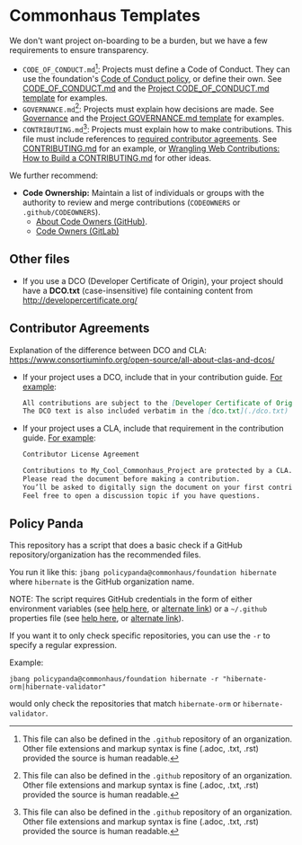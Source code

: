 # Commonhaus Templates

We don't want project on-boarding to be a burden, but we have a few requirements to ensure transparency.

- `CODE_OF_CONDUCT.md`[^1]: Projects must define a Code of Conduct. They can use the foundation's [Code of Conduct policy][coc_policy], or define their own. See [CODE_OF_CONDUCT.md][COC] and the [Project CODE_OF_CONDUCT.md template][COC_TPL] for examples.
- `GOVERNANCE.md`[^1]: Projects must explain how decisions are made. See [Governance][GOV] and the [Project GOVERNANCE.md template][GOV_TPL] for examples.
- `CONTRIBUTING.md`[^1]: Projects must explain how to make contributions. This file must include references to [required contributor agreements](#contributor-agreements). See [CONTRIBUTING.md][CONTRIB] for an example, or [Wrangling Web Contributions: How to Build a CONTRIBUTING.md][mozilla] for other ideas.

[^1]: This file can also be defined in the `.github` repository of an organization. Other file extensions and markup syntax is fine (.adoc, .txt, .rst) provided the source is human readable.

We further recommend:

- **Code Ownership:** Maintain a list of individuals or groups with the authority to review and merge contributions (`CODEOWNERS` or `.github/CODEOWNERS`).
    - [About Code Owners (GitHub)](https://docs.github.com/en/repositories/managing-your-repositorys-settings-and-features/customizing-your-repository/about-code-owners).
    - [Code Owners (GitLab)](https://docs.gitlab.com/ee/user/project/codeowners/)

[coc_policy]: ../policies/code-of-conduct.md
[COC]: ../CODE_OF_CONDUCT.md
[COC_TPL]: ../templates/CODE_OF_CONDUCT.md
[GOV]: ../GOVERNANCE.md
[GOV_TPL]: ../templates/GOVERNANCE.md
[CONTRIB]: ../CONTRIBUTING.md
[mozilla]: https://mozillascience.github.io/working-open-workshop/contributing/

## Other files

- If you use a DCO (Developer Certificate of Origin), your project should have a **DCO.txt** (case-insensitive) file containing content from <http://developercertificate.org/>

## Contributor Agreements

Explanation of the difference between DCO and CLA: <https://www.consortiuminfo.org/open-source/all-about-clas-and-dcos/>

- If your project uses a DCO, include that in your contribution guide. [For example](https://github.com/hibernate/hibernate-orm/blob/main/CONTRIBUTING.md#legal):

    ```md
    All contributions are subject to the [Developer Certificate of Origin (DCO)](http://developercertificate.org/).
    The DCO text is also included verbatim in the [dco.txt](./dco.txt) file in the root directory of this repository.
    ```

- If your project uses a CLA, include that requirement in the contribution guide. [For example](https://github.com/jreleaser/jreleaser/blob/main/CONTRIBUTING.adoc#contributor-license-agreement):

    ```md
    Contributor License Agreement

    Contributions to My_Cool_Commonhaus_Project are protected by a CLA.
    Please read the document before making a contribution.
    You’ll be asked to digitally sign the document on your first contribution.
    Feel free to open a discussion topic if you have questions.
    ```

## Policy Panda

This repository has a script that does a basic check if a GitHub repository/organization has the recommended files.

You run it like this: `jbang policypanda@commonhaus/foundation hibernate` where `hibernate` is the GitHub organization name.

NOTE: The script requires GitHub credentials in the form of either environment variables (see [help here](https://github-api.kohsuke.org/#Environmental_variables), or [alternate link](https://web.archive.org/web/20250108173712/https://github-api.kohsuke.org/#Environmental_variables)) or a `~/.github` properties file (see [help here](https://github-api.kohsuke.org/#Property_file), or [alternate link](https://web.archive.org/web/20250108173712/https://github-api.kohsuke.org/#Property_file)).

If you want it to only check specific repositories, you can use the `-r` to specify a regular expression.

Example:

```shell
jbang policypanda@commonhaus/foundation hibernate -r "hibernate-orm|hibernate-validator"
```

would only check the repositories that match `hibernate-orm` or `hibernate-validator`.
